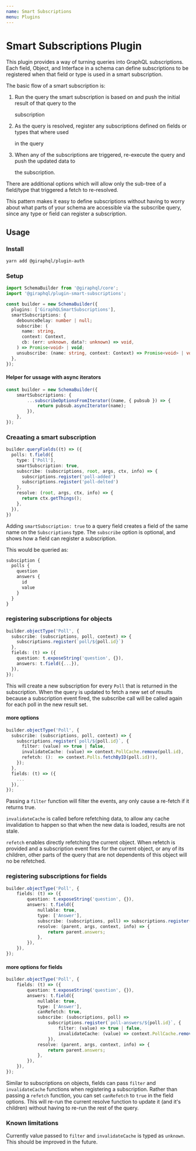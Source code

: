 ```yaml
---
name: Smart Subscriptions
menu: Plugins
---
```


# Smart Subscriptions Plugin

This plugin provides a way of turning queries into GraphQL subscriptions. Each field, Object, and Interface in a schema can define subscriptions to be registered when that field or type is used in a smart subscription.

The basic flow of a smart subscription is:

1. Run the query the smart subscription is based on and push the initial result of that query to the

   subscription

2. As the query is resolved, register any subscriptions defined on fields or types that where used

   in the query

3. When any of the subscriptions are triggered, re-execute the query and push the updated data to

   the subscription.

There are additional options which will allow only the sub-tree of a field/type that triggered a fetch to re-resolved.

This pattern makes it easy to define subscriptions without having to worry about what parts of your schema are accessible via the subscribe query, since any type or field can register a subscription.

## Usage

### Install

```bash
yarn add @giraphql/plugin-auth
```

### Setup

```typescript
import SchemaBuilder from '@giraphql/core';
import '@giraphql/plugin-smart-subscriptions';

const builder = new SchemaBuilder({
  plugins: ['GiraphQLSmartSubscriptions'],
  smartSubscriptions: {
    debounceDelay: number | null;
    subscribe: (
      name: string,
      context: Context,
      cb: (err: unknown, data?: unknown) => void,
    ) => Promise<void> | void;
    unsubscribe: (name: string, context: Context) => Promise<void> | void;
  },
});
```

#### Helper for ussage with async iterators

```typescript
const builder = new SchemaBuilder({
    smartSubscriptions: {
        ...subscribeOptionsFromIterator((name, { pubsub }) => {
            return pubsub.asyncIterator(name);
        }),
    },
});
```

### Creaating a smart subscription

```typescript
builder.queryFields((t) => ({
  polls: t.field({
    type: ['Poll'],
    smartSubscription: true,
    subscribe: (subscriptions, root, args, ctx, info) => {
      subscriptions.register('poll-added')
      subscriptions.register('poll-delted')
    },
    resolve: (root, args, ctx, info) => {
      return ctx.getThings();
    },
  }),
})
```

Adding `smartSubscription: true` to a query field creates a field of the same name on the `Subscriptions` type. The `subscribe` option is optional, and shows how a field can register a subscription.

This would be queried as:

```graphql
subsciption {
  polls {
    question
    answers {
      id
      value
    }
  }
}
```

### registering subscriptions for objects

```typescript
builder.objectType('Poll', {
  subscribe: (subscriptions, poll, context) => {
    subscriptions.register(`poll/${poll.id}`)
  },
  fields: (t) => ({
    question: t.exposeString('question', {}),
    answers: t.field({...}),
  }),
});
```

This will create a new subscription for every `Poll` that is returned in the subscription. When the query is updated to fetch a new set of results because a subscription event fired, the subscribe call will be called again for each poll in the new result set.

#### more options

```typescript
builder.objectType('Poll', {
  subscribe: (subscriptions, poll, context) => {
    subscriptions.register(`poll/${poll.id}`, {
      filter: (value) => true | false,
      invalidateCache: (value) => context.PollCache.remove(poll.id),
      refetch: ():  => context.Polls.fetchByID(poll.id)!),
    });
  },
  fields: (t) => ({
    ...
  }),
});
```

Passing a `filter` function will filter the events, any only cause a re-fetch if it returns true.

`invalidateCache` is called before refetching data, to allow any cache invalidation to happen so that when the new data is loaded, results are not stale.

`refetch` enables directly refetching the current object. When refetch is provided and a subscription event fires for the current object, or any of its children, other parts of the query that are not dependents of this object will no be refetched.

### registering subscriptions for fields

```typescript
builder.objectType('Poll', {
    fields: (t) => ({
        question: t.exposeString('question', {}),
        answers: t.field({
            nullable: true,
            type: ['Answer'],
            subscribe: (subscriptions, poll) => subscriptions.register(`poll-answers/${poll.id}`),
            resolve: (parent, args, context, info) => {
                return parent.answers;
            },
        }),
    }),
});
```

#### more options for fields

```typescript
builder.objectType('Poll', {
    fields: (t) => ({
        question: t.exposeString('question', {}),
        answers: t.field({
            nullable: true,
            type: ['Answer'],
            canRefetch: true,
            subscribe: (subscriptions, poll) =>
                subscriptions.register(`poll-answers/${poll.id}`, {
                    filter: (value) => true | false,
                    invalidateCache: (value) => context.PollCache.remove(poll.id),
                }),
            resolve: (parent, args, context, info) => {
                return parent.answers;
            },
        }),
    }),
});
```

Similar to subscriptions on objects, fields can pass `filter` and `invalidateCache` functions when registering a subscription. Rather than passing a `refetch` function, you can set `canRefetch` to `true` in the field options. This will re-run the current resolve function to update it \(and it's children\) without having to re-run the rest of the query.

### Known limitations

Currently value passed to `filter` and `invalidateCache` is typed as `unknown`. This should be improved in the future.

